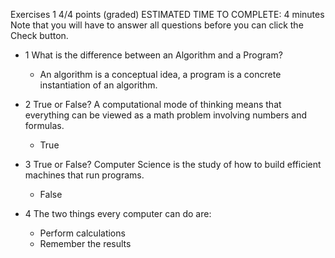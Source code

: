
Exercises 1
4/4 points (graded)
ESTIMATED TIME TO COMPLETE: 4 minutes 
Note that you will have to answer all questions before you can click the Check button.


* 1 What is the difference between an Algorithm and a Program?
    - An algorithm is a conceptual idea, a program is a concrete instantiation of an algorithm.

* 2 True or False? A computational mode of thinking means that everything can be viewed as a math problem involving numbers and formulas.
    - True

* 3 True or False? Computer Science is the study of how to build efficient machines that run programs.
    - False

* 4 The two things every computer can do are:
    - Perform calculations
    - Remember the results